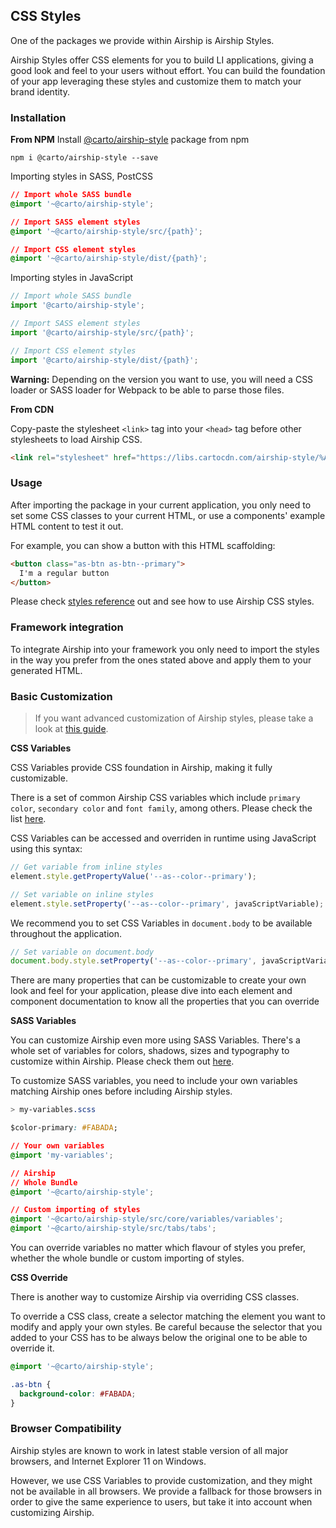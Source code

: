 ## CSS Styles
One of the packages we provide within Airship is Airship Styles.

Airship Styles offer CSS elements for you to build LI applications, giving a good look and feel to your users without effort. You can build the foundation of your app leveraging these styles and customize them to match your brand identity.

### Installation

**From NPM**
  Install [@carto/airship-style](https://www.npmjs.com/package/@carto/airship-style) package from npm

  ```
  npm i @carto/airship-style --save
  ```

  Importing styles in SASS, PostCSS

  ```css
  // Import whole SASS bundle
  @import '~@carto/airship-style';

  // Import SASS element styles
  @import '~@carto/airship-style/src/{path}';

  // Import CSS element styles
  @import '~@carto/airship-style/dist/{path}';
  ```

  Importing styles in JavaScript

  ```javascript
  // Import whole SASS bundle
  import '@carto/airship-style';

  // Import SASS element styles
  import '@carto/airship-style/src/{path}';

  // Import CSS element styles
  import '@carto/airship-style/dist/{path}';
  ```

  **Warning:** Depending on the version you want to use, you will need a CSS loader or SASS loader for Webpack to be able to parse those files.

**From CDN**

Copy-paste the stylesheet `<link>` tag into your `<head>` tag before other stylesheets to load Airship CSS.

```html
<link rel="stylesheet" href="https://libs.cartocdn.com/airship-style/%AS-VERSION%/airship.css" crossorigin="anonymous" integrity="">
```

### Usage

After importing the package in your current application, you only need to set some CSS classes to your current HTML, or use a components' example HTML content to test it out.

For example, you can show a button with this HTML scaffolding:

```html
<button class="as-btn as-btn--primary">
  I'm a regular button
</button>
```

Please check [styles reference](/developers/airship/reference/#/styles/buttons) out and see how to use Airship CSS styles.

### Framework integration
To integrate Airship into your framework you only need to import the styles in the way you prefer from the ones stated above and apply them to your generated HTML.

### Basic Customization
> If you want advanced customization of Airship styles, please take a look at [this guide](/developers/airship/guides/Styling).

**CSS Variables**

CSS Variables provide CSS foundation in Airship, making it fully customizable.

There is a set of common Airship CSS variables which include `primary color`, `secondary color` and `font family`, among others. Please check the list [here](https://github.com/CartoDB/airship/blob/master/packages/styles/src/core/core.scss#L8).

CSS Variables can be accessed and overriden in runtime using JavaScript using this syntax:

```js
// Get variable from inline styles
element.style.getPropertyValue('--as--color--primary');

// Set variable on inline styles
element.style.setProperty('--as--color--primary', javaScriptVariable);
```

We recommend you to set CSS Variables in `document.body` to be available throughout the application.
```js
// Set variable on document.body
document.body.style.setProperty('--as--color--primary', javaScriptVariable);
```

There are many properties that can be customizable to create your own look and feel for your application, please dive into each element and component documentation to know all the properties that you can override

**SASS Variables**

You can customize Airship even more using SASS Variables. There's a whole set of variables for colors, shadows, sizes and typography to customize within Airship. Please check them out [here](https://github.com/CartoDB/airship/tree/master/packages/styles/src/core/variables).

To customize SASS variables, you need to include your own variables matching Airship ones before including Airship styles.

```css
> my-variables.scss

$color-primary: #FABADA;
```

```css
// Your own variables
@import 'my-variables';

// Airship
// Whole Bundle
@import '~@carto/airship-style';

// Custom importing of styles
@import '~@carto/airship-style/src/core/variables/variables';
@import '~@carto/airship-style/src/tabs/tabs';
```

You can override variables no matter which flavour of styles you prefer, whether the whole bundle or custom importing of styles.

**CSS Override**

There is another way to customize Airship via overriding CSS classes.

To override a CSS class, create a selector matching the element you want to modify and apply your own styles. Be careful because the selector that you added to your CSS has to be always below the original one to be able to override it.

```css
@import '~@carto/airship-style';

.as-btn {
  background-color: #FABADA;
}
```

### Browser Compatibility
Airship styles are known to work in latest stable version of all major browsers, and Internet Explorer 11 on Windows.

However, we use CSS Variables to provide customization, and they might not be available in all browsers. We provide a fallback for those browsers in order to give the same experience to users, but take it into account when customizing Airship.
